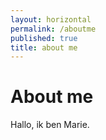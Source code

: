 ```yaml
---
layout: horizontal
permalink: /aboutme
published: true
title: about me
---
```


# About me

Hallo, ik ben Marie.